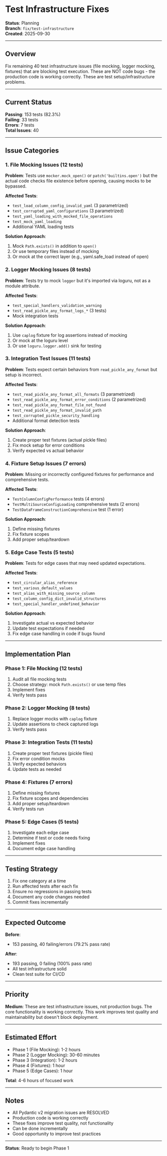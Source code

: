 # Test Infrastructure Fixes

**Status**: Planning  
**Branch**: `fix/test-infrastructure`  
**Created**: 2025-09-30

---

## Overview

Fix remaining 40 test infrastructure issues (file mocking, logger mocking, fixtures) that are blocking test execution. These are NOT code bugs - the production code is working correctly. These are test setup/infrastructure problems.

---

## Current Status

**Passing**: 153 tests (82.3%)  
**Failing**: 33 tests  
**Errors**: 7 tests  
**Total Issues**: 40

---

## Issue Categories

### 1. File Mocking Issues (12 tests)

**Problem**: Tests use `mocker.mock_open()` or `patch('builtins.open')` but the actual code checks file existence before opening, causing mocks to be bypassed.

**Affected Tests**:
- `test_load_column_config_invalid_yaml` (3 parametrized)
- `test_corrupted_yaml_configurations` (3 parametrized)
- `test_yaml_loading_with_mocked_file_operations`
- `test_mock_yaml_loading`
- Additional YAML loading tests

**Solution Approach**:
1. Mock `Path.exists()` in addition to `open()`
2. Or use temporary files instead of mocking
3. Or mock at the correct layer (e.g., yaml.safe_load instead of open)

### 2. Logger Mocking Issues (8 tests)

**Problem**: Tests try to mock `logger` but it's imported via loguru, not as a module attribute.

**Affected Tests**:
- `test_special_handlers_validation_warning`
- `test_read_pickle_any_format_logs_*` (3 tests)
- Mock integration tests

**Solution Approach**:
1. Use `caplog` fixture for log assertions instead of mocking
2. Or mock at the loguru level
3. Or use `loguru.logger.add()` sink for testing

### 3. Integration Test Issues (11 tests)

**Problem**: Tests expect certain behaviors from `read_pickle_any_format` but setup is incorrect.

**Affected Tests**:
- `test_read_pickle_any_format_all_formats` (3 parametrized)
- `test_read_pickle_any_format_error_conditions` (2 parametrized)
- `test_read_pickle_any_format_file_not_found`
- `test_read_pickle_any_format_invalid_path`
- `test_corrupted_pickle_security_handling`
- Additional format detection tests

**Solution Approach**:
1. Create proper test fixtures (actual pickle files)
2. Fix mock setup for error conditions
3. Verify expected vs actual behavior

### 4. Fixture Setup Issues (7 errors)

**Problem**: Missing or incorrectly configured fixtures for performance and comprehensive tests.

**Affected Tests**:
- `TestColumnConfigPerformance` tests (4 errors)
- `TestMultiSourceConfigLoading` comprehensive tests (2 errors)
- `TestDataFrameConstructionComprehensive` test (1 error)

**Solution Approach**:
1. Define missing fixtures
2. Fix fixture scopes
3. Add proper setup/teardown

### 5. Edge Case Tests (5 tests)

**Problem**: Tests for edge cases that may need updated expectations.

**Affected Tests**:
- `test_circular_alias_reference`
- `test_various_default_values`
- `test_alias_with_missing_source_column`
- `test_column_config_dict_invalid_structures`
- `test_special_handler_undefined_behavior`

**Solution Approach**:
1. Investigate actual vs expected behavior
2. Update test expectations if needed
3. Fix edge case handling in code if bugs found

---

## Implementation Plan

### Phase 1: File Mocking (12 tests)
1. Audit all file mocking tests
2. Choose strategy: mock `Path.exists()` or use temp files
3. Implement fixes
4. Verify tests pass

### Phase 2: Logger Mocking (8 tests)
1. Replace logger mocks with `caplog` fixture
2. Update assertions to check captured logs
3. Verify tests pass

### Phase 3: Integration Tests (11 tests)
1. Create proper test fixtures (pickle files)
2. Fix error condition mocks
3. Verify expected behaviors
4. Update tests as needed

### Phase 4: Fixtures (7 errors)
1. Define missing fixtures
2. Fix fixture scopes and dependencies
3. Add proper setup/teardown
4. Verify tests run

### Phase 5: Edge Cases (5 tests)
1. Investigate each edge case
2. Determine if test or code needs fixing
3. Implement fixes
4. Document edge case handling

---

## Testing Strategy

1. Fix one category at a time
2. Run affected tests after each fix
3. Ensure no regressions in passing tests
4. Document any code changes needed
5. Commit fixes incrementally

---

## Expected Outcome

**Before**:
- 153 passing, 40 failing/errors (79.2% pass rate)

**After**:
- 193 passing, 0 failing (100% pass rate)
- All test infrastructure solid
- Clean test suite for CI/CD

---

## Priority

**Medium**: These are test infrastructure issues, not production bugs. The core functionality is working correctly. This work improves test quality and maintainability but doesn't block deployment.

---

## Estimated Effort

- Phase 1 (File Mocking): 1-2 hours
- Phase 2 (Logger Mocking): 30-60 minutes
- Phase 3 (Integration): 1-2 hours
- Phase 4 (Fixtures): 1 hour
- Phase 5 (Edge Cases): 1 hour

**Total**: 4-6 hours of focused work

---

## Notes

- All Pydantic v2 migration issues are RESOLVED
- Production code is working correctly
- These fixes improve test quality, not functionality
- Can be done incrementally
- Good opportunity to improve test practices

---

**Status**: Ready to begin Phase 1
